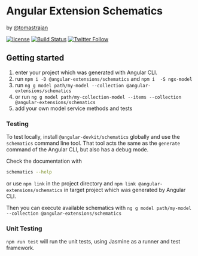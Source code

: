 # Angular Extension Schematics
by [@tomastrajan](https://twitter.com/tomastrajan)

[![license](https://img.shields.io/github/license/angular-extensions/schematics.svg)](https://github.com/angular-extensions/schematics/blob/master/LICENSE) [![Build Status](https://travis-ci.org/angular-extensions/schematics.svg?branch=master)](https://travis-ci.org/angular-extensions/schematics) [![Twitter Follow](https://img.shields.io/twitter/follow/tomastrajan.svg?style=social&label=Follow)](https://twitter.com/tomastrajan)

## Getting started
1. enter your project which was generated with Angular CLI.
2. run `npm i -D @angular-extensions/schematics` and `npm i  -S ngx-model`
3. run `ng g model path/my-model --collection @angular-extensions/schematics`
4. or run `ng g model path/my-collection-model --items --collection @angular-extensions/schematics`
5. add your own model service methods and tests

### Testing

To test locally, install `@angular-devkit/schematics` globally and use the `schematics` command line tool. That tool acts the same as the `generate` command of the Angular CLI, but also has a debug mode.

Check the documentation with
```bash
schematics --help
```

or use `npm link` in the project directory and `npm link @angular-extensions/schematics` 
in target project which was generated by Angular CLI.

Then you can execute available schematics with `ng g model path/my-model --collection @angular-extensions/schematics`

### Unit Testing

`npm run test` will run the unit tests, using Jasmine as a runner and test framework.
 